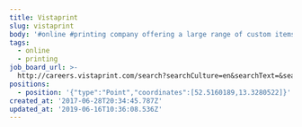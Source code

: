 ```yaml
---
title: Vistaprint
slug: vistaprint
body: '#online #printing company offering a large range of custom items'
tags:
  - online
  - printing
job_board_url: >-
  http://careers.vistaprint.com/search?searchCulture=en&searchText=&searchCareerTracks=&searchLocations=Berlin
positions:
  - position: '{"type":"Point","coordinates":[52.5160189,13.3280522]}'
created_at: '2017-06-28T20:34:45.787Z'
updated_at: '2019-06-16T10:36:08.536Z'
---
```


